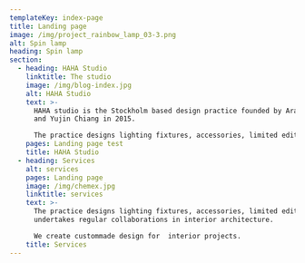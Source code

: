 ```yaml
---
templateKey: index-page
title: Landing page
image: /img/project_rainbow_lamp_03-3.png
alt: Spin lamp
heading: Spin lamp
section:
  - heading: HAHA Studio
    linktitle: The studio
    image: /img/blog-index.jpg
    alt: HAHA Studio
    text: >-
      HAHA studio is the Stockholm based design practice founded by Arash Eskafi
      and Yujin Chiang in 2015.

      The practice designs lighting fixtures, accessories, limited editions, and undertakes regular collaborations in interior architecture.
    pages: Landing page test
    title: HAHA Studio
  - heading: Services
    alt: services
    pages: Landing page
    image: /img/chemex.jpg
    linktitle: services
    text: >-
      The practice designs lighting fixtures, accessories, limited editions, and
      undertakes regular collaborations in interior architecture.

      We create custommade design for  interior projects.
    title: Services
---
```

